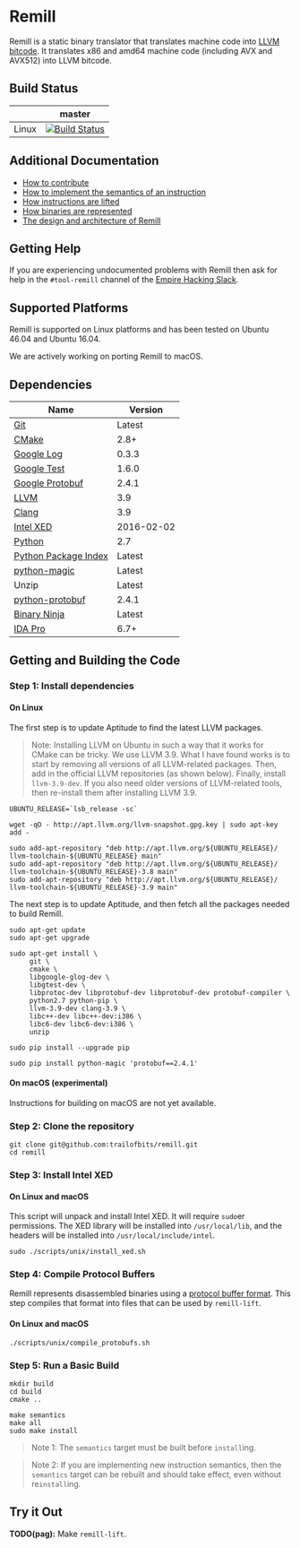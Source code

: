 # Remill


Remill is a static binary translator that translates machine code into [LLVM bitcode](http://llvm.org/docs/LangRef.html). It translates x86 and amd64 machine code (including AVX and AVX512) into LLVM bitcode.

## Build Status

|       | master |
| ----- | ------ |
| Linux | [![Build Status](https://travis-ci.org/trailofbits/remill.svg?branch=master&os=linux)](https://travis-ci.org/trailofbits/remill) |

## Additional Documentation
 
 - [How to contribute](docs/CONTRIBUTING.md)
 - [How to implement the semantics of an instruction](docs/ADD_AN_INSTRUCTION.md)
 - [How instructions are lifted](docs/LIFE_OF_AN_INSTRUCTION.md)
 - [How binaries are represented](docs/CFG_FORMAT.md)
 - [The design and architecture of Remill](docs/DESIGN.md)

## Getting Help

If you are experiencing undocumented problems with Remill then ask for help in the `#tool-remill` channel of the [Empire Hacking Slack](https://empireslacking.herokuapp.com/).

## Supported Platforms

Remill is supported on Linux platforms and has been tested on Ubuntu 46.04 and Ubuntu 16.04.

We are actively working on porting Remill to macOS.

## Dependencies

| Name | Version | 
| ---- | ------- |
| [Git](https://git-scm.com/) | Latest |
| [CMake](https://cmake.org/) | 2.8+ |
| [Google Log](https://github.com/google/glog) | 0.3.3 |
| [Google Test](https://github.com/google/googletest) | 1.6.0 |
| [Google Protobuf](https://github.com/google/protobuf) | 2.4.1 |
| [LLVM](http://llvm.org/) | 3.9 |
| [Clang](http://clang.llvm.org/) | 3.9 |
| [Intel XED](https://software.intel.com/en-us/articles/xed-x86-encoder-decoder-software-library) | 2016-02-02 |
| [Python](https://www.python.org/) | 2.7 | 
| [Python Package Index](https://pypi.python.org/pypi) | Latest |
| [python-magic](https://pypi.python.org/pypi/python-magic) | Latest |
| Unzip | Latest |
| [python-protobuf](https://pypi.python.org/pypi/protobuf) | 2.4.1 |
| [Binary Ninja](https://binary.ninja) | Latest |
| [IDA Pro](https://www.hex-rays.com/products/ida) | 6.7+ |

## Getting and Building the Code

### Step 1: Install dependencies

#### On Linux

The first step is to update Aptitude to find the latest LLVM packages.

> Note: Installing LLVM on Ubuntu in such a way that it works for CMake can be tricky. We use LLVM 3.9. What I have found works is to start by removing all versions of all LLVM-related packages. Then, add in the official LLVM repositories (as shown below). Finally, install `llvm-3.9-dev`. If you also need older versions of LLVM-related tools, then re-install them after installing LLVM 3.9.

```shell
UBUNTU_RELEASE=`lsb_release -sc`

wget -qO - http://apt.llvm.org/llvm-snapshot.gpg.key | sudo apt-key add -

sudo add-apt-repository "deb http://apt.llvm.org/${UBUNTU_RELEASE}/ llvm-toolchain-${UBUNTU_RELEASE} main"
sudo add-apt-repository "deb http://apt.llvm.org/${UBUNTU_RELEASE}/ llvm-toolchain-${UBUNTU_RELEASE}-3.8 main"
sudo add-apt-repository "deb http://apt.llvm.org/${UBUNTU_RELEASE}/ llvm-toolchain-${UBUNTU_RELEASE}-3.9 main"
```

The next step is to update Aptitude, and then fetch all the packages needed to build Remill.

```shell
sudo apt-get update
sudo apt-get upgrade

sudo apt-get install \
     git \
     cmake \
     libgoogle-glog-dev \
     libgtest-dev \
     libprotoc-dev libprotobuf-dev libprotobuf-dev protobuf-compiler \
     python2.7 python-pip \
     llvm-3.9-dev clang-3.9 \
     libc++-dev libc++-dev:i386 \
     libc6-dev libc6-dev:i386 \
     unzip

sudo pip install --upgrade pip

sudo pip install python-magic 'protobuf==2.4.1'
```

#### On macOS (experimental)

Instructions for building on macOS are not yet available.

### Step 2: Clone the repository

```shell
git clone git@github.com:trailofbits/remill.git
cd remill
```

### Step 3: Install Intel XED

#### On Linux and macOS

This script will unpack and install Intel XED. It will require `sudo`er permissions. The XED library will be installed into `/usr/local/lib`, and the headers will be installed into `/usr/local/include/intel`.

```shell
sudo ./scripts/unix/install_xed.sh
```

### Step 4: Compile Protocol Buffers

Remill represents disassembled binaries using a [protocol buffer format](docs/CFG_FORMAT.md). This step compiles that format into files that can be used by `remill-lift`.

#### On Linux and macOS

```shell
./scripts/unix/compile_protobufs.sh
```

### Step 5: Run a Basic Build

```shell
mkdir build
cd build
cmake ..

make semantics
make all
sudo make install
```

 > Note 1: The `semantics` target must be built before `install`ing.

 > Note 2: If you are implementing new instruction semantics, then the `semantics` target can be rebuilt and should take effect, even without re`install`ing. 

## Try it Out

**TODO(pag):** Make `remill-lift`.
